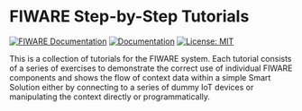 # FIWARE Step-by-Step Tutorials

[![FIWARE Documentation](https://img.shields.io/badge/FIWARE-Documentation-000000.svg)](https://fiware-tutorials.readthedocs.io/en/latest)
[![Documentation](https://readthedocs.org/projects/fiware-tutorials/badge/?version=latest)](https://fiware-tutorials.readthedocs.io/en/latest)
[![License: MIT](https://img.shields.io/badge/License-MIT-yellow.svg)](https://opensource.org/licenses/MIT)

This is a collection of tutorials for the FIWARE system. Each tutorial consists of a series
of exercises to demonstrate the correct use of individual FIWARE components and shows the flow of context 
data within a simple Smart Solution either by connecting to a series of dummy IoT devices or manipulating 
the context directly or programmatically.